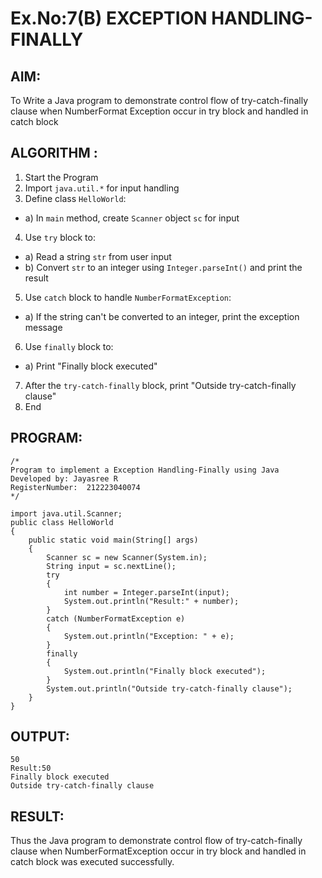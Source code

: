 # Ex.No:7(B) EXCEPTION HANDLING-FINALLY
## AIM:
To Write a Java program to demonstrate control flow of try-catch-finally clause when NumberFormat Exception occur in try block and handled in catch block


## ALGORITHM :
1.	Start the Program
2.	Import `java.util.*` for input handling
3.	Define class `HelloWorld`:
-	a) In `main` method, create `Scanner` object `sc` for input
4.	Use `try` block to:
-	a) Read a string `str` from user input
-	b) Convert `str` to an integer using `Integer.parseInt()` and print the result
5.	Use `catch` block to handle `NumberFormatException`:
-	a) If the string can't be converted to an integer, print the exception message
6.	Use `finally` block to:
-	a) Print "Finally block executed"
7.	After the `try-catch-finally` block, print "Outside try-catch-finally clause"
8.	End



## PROGRAM:
 ```
/*
Program to implement a Exception Handling-Finally using Java
Developed by: Jayasree R
RegisterNumber:  212223040074
*/
```
```
import java.util.Scanner;
public class HelloWorld
{
    public static void main(String[] args) 
    {
        Scanner sc = new Scanner(System.in);
        String input = sc.nextLine();
        try 
        {
            int number = Integer.parseInt(input);
            System.out.println("Result:" + number);
        } 
        catch (NumberFormatException e) 
        {
            System.out.println("Exception: " + e);
        } 
        finally 
        {
            System.out.println("Finally block executed");
        }
        System.out.println("Outside try-catch-finally clause");
    }
}
```




## OUTPUT:
```
50
Result:50
Finally block executed
Outside try-catch-finally clause
```


## RESULT:
Thus the Java program to demonstrate control flow of try-catch-finally clause when NumberFormatException occur in try block and handled in catch block was executed successfully.



